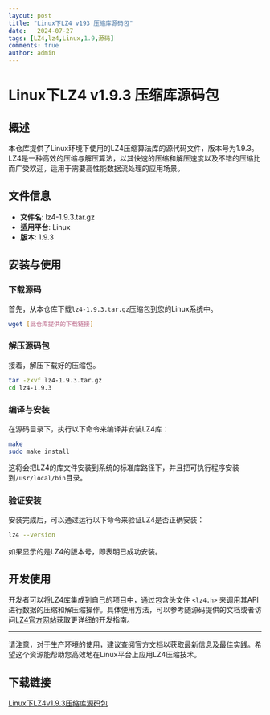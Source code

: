 ```yaml
---
layout: post
title: "Linux下LZ4 v193 压缩库源码包"
date:   2024-07-27
tags: [LZ4,lz4,Linux,1.9,源码]
comments: true
author: admin
---
```

# Linux下LZ4 v1.9.3 压缩库源码包

## 概述

本仓库提供了Linux环境下使用的LZ4压缩算法库的源代码文件，版本号为1.9.3。LZ4是一种高效的压缩与解压算法，以其快速的压缩和解压速度以及不错的压缩比而广受欢迎，适用于需要高性能数据流处理的应用场景。

## 文件信息

- **文件名**: lz4-1.9.3.tar.gz
- **适用平台**: Linux
- **版本**: 1.9.3

## 安装与使用

### 下载源码

首先，从本仓库下载`lz4-1.9.3.tar.gz`压缩包到您的Linux系统中。

```bash
wget [此仓库提供的下载链接]
```

### 解压源码包

接着，解压下载好的压缩包。

```bash
tar -zxvf lz4-1.9.3.tar.gz
cd lz4-1.9.3
```

### 编译与安装

在源码目录下，执行以下命令来编译并安装LZ4库：

```bash
make
sudo make install
```

这将会把LZ4的库文件安装到系统的标准库路径下，并且把可执行程序安装到`/usr/local/bin`目录。

### 验证安装

安装完成后，可以通过运行以下命令来验证LZ4是否正确安装：

```bash
lz4 --version
```

如果显示的是LZ4的版本号，即表明已成功安装。

## 开发使用

开发者可以将LZ4库集成到自己的项目中，通过包含头文件 `<lz4.h>` 来调用其API进行数据的压缩和解压缩操作。具体使用方法，可以参考随源码提供的文档或者访问[LZ4官方网站](https://lz4.github.io/lz4/)获取更详细的开发指南。

---

请注意，对于生产环境的使用，建议查阅官方文档以获取最新信息及最佳实践。希望这个资源能帮助您高效地在Linux平台上应用LZ4压缩技术。

## 下载链接

[Linux下LZ4v1.9.3压缩库源码包](https://pan.quark.cn/s/b5994138b8c6)